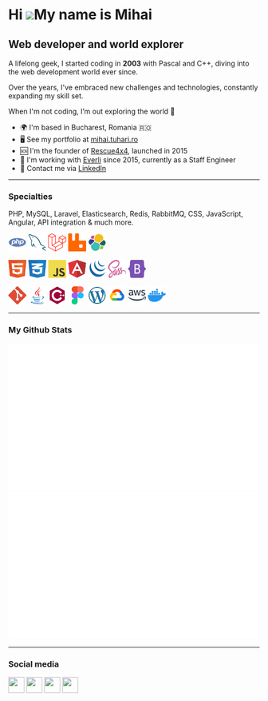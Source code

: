 Hi ![](https://user-images.githubusercontent.com/18350557/176309783-0785949b-9127-417c-8b55-ab5a4333674e.gif)My name is Mihai
=============================================================================================================================

Web developer and world explorer
------

A lifelong geek, I started coding in **2003** with Pascal and C++, diving into the web development world ever since.

Over the years, I've embraced new challenges and technologies, constantly expanding my skill set.

When I'm not coding, I’m out exploring the world 🌴

* 🌍 I'm based in Bucharest, Romania 🇷🇴
* 🖥️ See my portfolio at [mihai.tuhari.ro](https://mihai.tuhari.ro/)
* 🆘 I'm the founder of [Rescue4x4](https://www.rescue4x4.ro), launched in 2015
* 🛒 I'm working with [Everli](https://www.everli.com) since 2015, currently as a Staff Engineer
* 📩 Contact me via [LinkedIn](https://www.linkedin.com/in/mihaituhari)

------

### Specialties

PHP, MySQL, Laravel, Elasticsearch, Redis, RabbitMQ, CSS, JavaScript, Angular, API integration & much more.

<p align="left">
<a href="https://www.php.net/" target="_blank" rel="noreferrer"><img src="https://raw.githubusercontent.com/mihaituhari/me/master/assets/icons/php.svg" width="36" height="36" alt="PHP" /></a>
<a href="https://www.mysql.com/" target="_blank" rel="noreferrer"><img src="https://raw.githubusercontent.com/mihaituhari/me/master/assets/icons/mysql.svg" width="36" height="36" alt="MySQL" /></a>
<a href="https://laravel.com/" target="_blank" rel="noreferrer"><img src="https://raw.githubusercontent.com/mihaituhari/me/master/assets/icons/laravel.svg" width="36" height="36" alt="Laravel" /></a>
<a href="https://www.rabbitmq.com/" target="_blank" rel="noreferrer"><img src="https://raw.githubusercontent.com/mihaituhari/me/master/assets/icons/rabbitmq.svg" width="36" height="36" alt="RabbitMQ" /></a>
<a href="https://www.elastic.co/elasticsearch" target="_blank" rel="noreferrer"><img src="https://raw.githubusercontent.com/mihaituhari/me/master/assets/icons/elasticsearch.svg" width="36" height="36" alt="Elasticsearch" /></a>
</p>

<p align="left">
<a href="https://developer.mozilla.org/en-US/docs/Glossary/HTML5" target="_blank" rel="noreferrer"><img src="https://raw.githubusercontent.com/mihaituhari/me/master/assets/icons/html5.svg" width="36" height="36" alt="HTML5" /></a>
<a href="https://www.w3.org/TR/CSS/#css" target="_blank" rel="noreferrer"><img src="https://raw.githubusercontent.com/mihaituhari/me/master/assets/icons/css3.svg" width="36" height="36" alt="CSS3" /></a>
<a href="https://developer.mozilla.org/en-US/docs/Web/JavaScript" target="_blank" rel="noreferrer"><img src="https://raw.githubusercontent.com/mihaituhari/me/master/assets/icons/js.svg" width="36" height="36" alt="JavaScript" /></a>
<a href="https://angular.io/" target="_blank" rel="noreferrer"><img src="https://raw.githubusercontent.com/mihaituhari/me/master/assets/icons/angular.svg" width="36" height="36" alt="Angular" /></a>
<a href="https://jquery.com/" target="_blank" rel="noreferrer"><img src="https://raw.githubusercontent.com/mihaituhari/me/master/assets/icons/jquery.svg" width="36" height="36" alt="JQuery" /></a>
<a href="https://sass-lang.com/" target="_blank" rel="noreferrer"><img src="https://raw.githubusercontent.com/mihaituhari/me/master/assets/icons/sass.svg" width="36" height="36" alt="Sass" /></a>
<a href="https://getbootstrap.com/" target="_blank" rel="noreferrer"><img src="https://raw.githubusercontent.com/mihaituhari/me/master/assets/icons/bootstrap.svg" width="36" height="36" alt="Bootstrap" /></a>
</p>

<p align="left">
<a href="https://git-scm.com/" target="_blank" rel="noreferrer"><img src="https://raw.githubusercontent.com/mihaituhari/me/master/assets/icons/git.svg" width="36" height="36" alt="Git" /></a>
<a href="https://www.oracle.com/java/" target="_blank" rel="noreferrer"><img src="https://raw.githubusercontent.com/mihaituhari/me/master/assets/icons/java.svg" width="36" height="36" alt="Java" /></a>
<a href="https://docs.microsoft.com/en-us/cpp/?view=msvc-170" target="_blank" rel="noreferrer"><img src="https://raw.githubusercontent.com/mihaituhari/me/master/assets/icons/cpp.svg" width="36" height="36" alt="C++" /></a>
<a href="https://www.figma.com/" target="_blank" rel="noreferrer"><img src="https://raw.githubusercontent.com/mihaituhari/me/master/assets/icons/figma.svg" width="36" height="36" alt="Figma" /></a>
<a href="https://wordpress.com" target="_blank" rel="noreferrer"><img src="https://raw.githubusercontent.com/mihaituhari/me/master/assets/icons/wp.svg" width="36" height="36" alt="Wordpress" /></a>
<a href="https://cloud.google.com/" target="_blank" rel="noreferrer"><img src="https://raw.githubusercontent.com/mihaituhari/me/master/assets/icons/gc.svg" width="36" height="36" alt="Google Cloud" /></a>
<a href="https://aws.amazon.com" target="_blank" rel="noreferrer"><img src="https://raw.githubusercontent.com/mihaituhari/me/master/assets/icons/aws.svg" width="36" height="36" alt="Amazon Web Services" /></a>
<a href="https://www.docker.com/" target="_blank" rel="noreferrer"><img src="https://raw.githubusercontent.com/mihaituhari/me/master/assets/icons/docker.svg" width="36" height="36" alt="Docker" /></a>
</p>

------

### My Github Stats
![Github Stats Overview](https://raw.githubusercontent.com/mihaituhari/github-stats/master/generated/overview.svg)
![Github Stats Languages](https://raw.githubusercontent.com/mihaituhari/github-stats/master/generated/languages.svg)

[//]: # (![]&#40;https://github-readme-stats.vercel.app/api?username=mihaituhari&show_icons=true&hide=&count_private=true&title_color=0891b2&text_color=ffffff&icon_color=0891b2&bg_color=1c1917&hide_border=true&show_icons=true&#41;)
[//]: # (![]&#40;https://github-readme-streak-stats.herokuapp.com/?user=mihaituhari&stroke=ffffff&background=1c1917&ring=0891b2&fire=0891b2&currStreakNum=ffffff&currStreakLabel=0891b2&sideNums=ffffff&sideLabels=ffffff&dates=ffffff&hide_border=true&#41;)
[//]: # (![]&#40;https://github-readme-stats.vercel.app/api/top-langs/?username=mihaituhari&langs_count=10&title_color=0891b2&text_color=ffffff&icon_color=0891b2&bg_color=1c1917&hide_border=true&locale=en&custom_title=Top%20%Languages&#41;)

------

### Social media

<p align="left">
<a href="https://www.github.com/mihaituhari" target="_blank" rel="noreferrer"><img src="https://raw.githubusercontent.com/danielcranney/readme-generator/main/public/icons/socials/github.svg" width="32" height="32" /></a>
<a href="http://www.instagram.com/mihai.tuhari" target="_blank" rel="noreferrer"> <img src="https://raw.githubusercontent.com/danielcranney/readme-generator/main/public/icons/socials/instagram.svg" width="32" height="32" /></a>
<a href="https://www.linkedin.com/in/mihaituhari" target="_blank" rel="noreferrer"><img src="https://raw.githubusercontent.com/danielcranney/readme-generator/main/public/icons/socials/linkedin.svg" width="32" height="32" /></a>
<a href="https://www.youtube.com/@MihaiTuhari" target="_blank" rel="noreferrer"><img src="https://raw.githubusercontent.com/danielcranney/readme-generator/main/public/icons/socials/youtube.svg" width="32" height="32" /></a>
</p>
